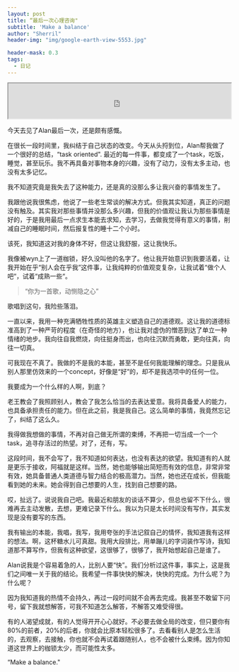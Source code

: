 ```yaml
---
layout: post
title: “最后一次心理咨询"
subtitle: 'Make a balance'
author: "Sherril"
header-img: "img/google-earth-view-5553.jpg"

header-mask: 0.3
tags:
  - 日记
---
```


<iframe name="music" src="https://music.163.com/song?id=862100135&userid=249928700" marginwidth="1px" marginheight="20px" width=100% height="80px" frameborder=1 　scrolling="yes">
</iframe>

今天去见了Alan最后一次，还是颇有感慨。

在很长一段时间里，我纠结于自己状态的改变。今天从头捋到位，Alan帮我做了一个很好的总结，“task oriented". 最近的每一件事，都变成了一个task，吃饭，睡觉，甚至玩乐。我不再具备对事物本身的兴趣，没有了动力，没有太多主动，也没有太多记忆。

我不知道究竟是我失去了这种能力，还是真的没那么多让我兴奋的事情发生了。

我跟他说我很焦虑，他说了一些老生常谈的解决方式。但我其实知道，真正的问题没有触及。其实我对那些事情并没那么多兴趣，但我的价值观让我认为那些事情是好的，于是我用最后一点求生本能去求知，去学习，去做我觉得有意义的事情，削减自己的睡眠时间，然后报复性的睡十二个小时。

该死，我知道这对我的身体不好，但这让我舒服，这让我快乐。

我像被wyn上了一道枷锁，好久没叫他的名字了。他让我开始意识到我要活着，让我开始在乎“别人会在乎我”这件事，让我纯粹的价值观变复杂，让我试着“做个人吧“，试着“成熟一些“。

> “你为一首歌，动恻隐之心”

歌唱到这句，我险些落泪。

一直以来，我用一种充满牺牲性质的英雄主义塑造自己的道德观。这让我的道德标准高到了一种严苛的程度（在奇怪的地方），也让我对虚伪的憎恶到达了单立一种情绪的地步。我向往自我燃烧，向往挺身而出，也向往沉默而勇敢，更向往真，向往一切真。

可我现在不真了。我做的不是我的本能，甚至不是任何我能理解的理念。只是我从别人那里仿效来的一个concept，好像是“好”的，却不是我选项中的任何一位。

我要成为一个什么样的人啊，到底？

老王教会了我照顾别人，教会了我怎么恰当的去表达爱意。我将具备爱人的能力，也具备承担责任的能力。但在此之前，我是我自己。这么简单的事情，我竟然忘记了，纠结了这么久。

我得做我想做的事情，不再对自己做无所谓的束缚，不再把一切当成一个一个task，追寻存活过的热望。对了，还有，写。

这段时间，我不会写了，我不知道如何表达，也没有表达的欲望。我知道有的人就是更乐于接收，阿福就是这样。当然，她也能够输出简短而有效的信息，非常非常有效，她具备普通人类道德与智力结合的极高潜力。当然，她也还在成长，但我能看到她的未来。她会得到自己想要的人生，找到自己想要的路。

哎，扯远了。说说我自己吧。我最近和朋友的谈话不算少，但总也留不下什么，很难再去主动发散，去想，更难记录下什么。我以为只是太长时间没有写作，其实发现是没有要写的东西。

我有输出的本能，我唱，我写，我用夸张的手法记叙自己的情怀，我知道我有这样的想法。啊，这杯糖水儿可真甜。我用大段排比，用单蹦儿的字词装作写诗，我知道那不算写作，但我有这种欲望，这很够了，很够了，我开始想起自己是谁了。

Alan说我是个容易着急的人，比别人要“快”。我们分析过这件事，事实上，这是我们之间唯一关于我的结论。我希望一件事快快的解决，快快的完成。为什么呢？为什么呢？

因为我知道我的热情不会持久，再过一段时间就不会再去完成。我甚至不敢留下问号，留下我就想解答，可我不知道怎么解答，不解答又难受得很。

有的人渴望成就，有的人觉得开开心心就好。不必要去做全局的改变，但只要你有80%的前者，20%的后者，你就会比原本轻松很多了。去看看别人是怎么生活的，去观察，去接触，你也就不会再试着跟随别人，也不会被什么束缚。因为你知道这世界上的枷锁太少，而可能性太多。

“Make a balance."
